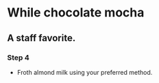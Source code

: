 # While chocolate mocha

## A staff favorite.

### Step 4

- Froth almond milk using your preferred method.